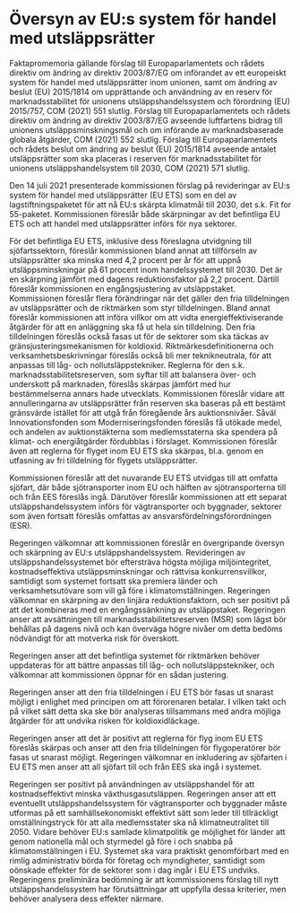 # Översyn av EU:s system för handel med utsläppsrätter

Faktapromemoria gällande förslag till Europaparlamentets och rådets direktiv om ändring av direktiv 2003/87/EG om införandet av ett europeiskt system för handel med utsläppsrätter inom unionen, samt om ändring av beslut (EU) 2015/1814 om upprättande och användning av en reserv för marknadsstabilitet för unionens utsläppshandelssystem och förordning (EU) 2015/757, COM (2021\) 551 slutlig. Förslag till Europaparlamentets och rådets direktiv om ändring av direktiv 2003/87/EG avseende luftfartens bidrag till unionens utsläppsminskningsmål och om införande av marknadsbaserade globala åtgärder, COM (2021\) 552 slutlig. Förslag till Europaparlamentets och rådets beslut om ändring av beslut (EU) 2015/1814 avseende antalet utsläppsrätter som ska placeras i reserven för marknadsstabilitet för unionens utsläppshandelsystem till 2030, COM (2021\) 571 slutlig.

Den 14 juli 2021 presenterade kommissionen förslag på revideringar av EU:s system för handel med utsläppsrätter (EU ETS) som en del av lagstiftningspaketet för att nå EU:s skärpta klimatmål till 2030, det s.k. Fit for 55\-paketet. Kommissionen föreslår både skärpningar av det befintliga EU ETS och att handel med utsläppsrätter införs för nya sektorer.

För det befintliga EU ETS, inklusive dess föreslagna utvidgning till sjöfartssektorn, föreslår kommissionen bland annat att tillförseln av utsläppsrätter ska minska med 4,2 procent per år för att uppnå utsläppsminskningar på 61 procent inom handelssystemet till 2030\. Det är en skärpning jämfört med dagens reduktionsfaktor på 2,2 procent. Därtill föreslår kommissionen en engångsjustering av utsläppstaket. Kommissionen föreslår flera förändringar när det gäller den fria tilldelningen av utsläppsrätter och de riktmärken som styr tilldelningen. Bland annat föreslår kommissionen att införa villkor om att vidta energieffektiviserande åtgärder för att en anläggning ska få ut hela sin tilldelning. Den fria tilldelningen föreslås också fasas ut för de sektorer som ska täckas av gränsjusteringsmekanismen för koldioxid. Riktmärkesdefinitionerna och verksamhetsbeskrivningar föreslås också bli mer teknikneutrala, för att anpassas till låg\- och nollutsläppstekniker. Reglerna för den s.k. marknadsstabilitetsreserven, som syftar till att balansera över\- och underskott på marknaden, föreslås skärpas jämfört med hur bestämmelserna annars hade utvecklats. Kommissionen föreslår vidare att annulleringarna av utsläppsrätter från reserven ska baseras på ett bestämt gränsvärde istället för att utgå från föregående års auktionsnivåer. Såväl Innovationsfonden som Moderniseringsfonden föreslås få utökade medel, och andelen av auktionstäkterna som medlemsstaterna ska spendera på klimat\- och energiåtgärder fördubblas i förslaget. Kommissionen föreslår även att reglerna för flyget inom EU ETS ska skärpas, bl.a. genom en utfasning av fri tilldelning för flygets utsläppsrätter.

Kommissionen föreslår att det nuvarande EU ETS utvidgas till att omfatta sjöfart, där både sjötransporter inom EU och hälften av sjötransporterna till och från EES föreslås ingå. Därutöver föreslår kommissionen att ett separat utsläppshandelssystem införs för vägtransporter och byggnader, sektorer som även fortsatt föreslås omfattas av ansvarsfördelningsförordningen (ESR).

Regeringen välkomnar att kommissionen föreslår en övergripande översyn och skärpning av EU:s utsläppshandelssystem. Revideringen av utsläppshandelssystemet bör eftersträva högsta möjliga miljöintegritet, kostnadseffektiva utsläppsminskningar och rättvisa konkurrensvillkor, samtidigt som systemet fortsatt ska premiera länder och verksamhetsutövare som vill gå före i klimatomställningen. Regeringen välkomnar en skärpning av den linjära reduktionsfaktorn, och ser positivt på att det kombineras med en engångssänkning av utsläppstaket. Regeringen anser att avsättningen till marknadsstabilitetsreserven (MSR) som lägst bör behållas på dagens nivå och kan överväga högre nivåer om detta bedöms nödvändigt för att motverka risk för överskott.

Regeringen anser att det befintliga systemet för riktmärken behöver uppdateras för att bättre anpassas till låg\- och nollutsläppstekniker, och välkomnar att kommissionen öppnar för en sådan justering.

Regeringen anser att den fria tilldelningen i EU ETS bör fasas ut snarast möjligt i enlighet med principen om att förorenaren betalar. I vilken takt och på vilket sätt detta ska ske bör analyseras tillsammans med andra möjliga åtgärder för att undvika risken för koldioxidläckage.

Regeringen anser att det är positivt att reglerna för flyg inom EU ETS föreslås skärpas och anser att den fria tilldelningen för flygoperatörer bör fasas ut snarast möjligt. Regeringen välkomnar en inkludering av sjöfarten i EU ETS men anser att all sjöfart till och från EES ska ingå i systemet.

Regeringen ser positivt på användningen av utsläppshandel för att kostnadseffektivt minska växthusgasutsläppen. Regeringen anser att ett eventuellt utsläppshandelssystem för vägtransporter och byggnader måste utformas på ett samhällsekonomiskt effektivt sätt som leder till tillräckligt omställningstryck för att alla medlemsstater ska nå klimatneutralitet till 2050\. Vidare behöver EU:s samlade klimatpolitik ge möjlighet för länder att genom nationella mål och styrmedel gå före i och snabba på klimatomställningen i EU. Systemet ska vara praktiskt genomförbart med en rimlig administrativ börda för företag och myndigheter, samtidigt som oönskade effekter för de sektorer som i dag ingår i EU ETS undviks. Regeringens preliminära bedömning är att kommissionens förslag till nytt utsläppshandelssystem har förutsättningar att uppfylla dessa kriterier, men behöver analysera dess effekter närmare.
